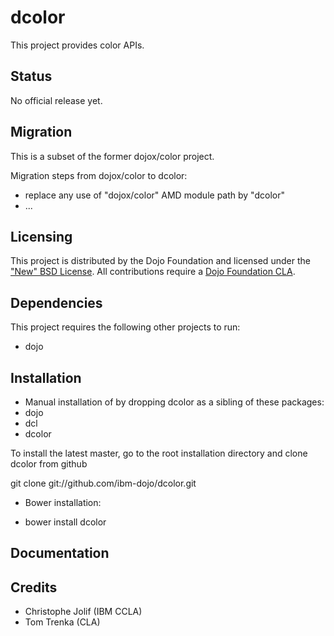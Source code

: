 # dcolor

This project provides color APIs.

## Status

No official release yet.

## Migration

This is a subset of the former dojox/color project.

Migration steps from dojox/color to dcolor:

* replace any use of "dojox/color" AMD module path by "dcolor"
* ...

## Licensing

This project is distributed by the Dojo Foundation and licensed under the ["New" BSD License](https://github.com/ibm-dojo/dcolor/blob/master/LICENSE).
All contributions require a [Dojo Foundation CLA](http://dojofoundation.org/about/claForm).

## Dependencies

This project requires the following other projects to run:
 * dojo

## Installation

* Manual installation of by dropping dcolor as a sibling of these packages:
 * dojo
 * dcl
 * dcolor

 To install the latest master, go to the root installation directory and clone dcolor from github

 git clone git://github.com/ibm-dojo/dcolor.git

* Bower installation:

 * bower install dcolor

## Documentation


## Credits

* Christophe Jolif (IBM CCLA)
* Tom Trenka (CLA)

